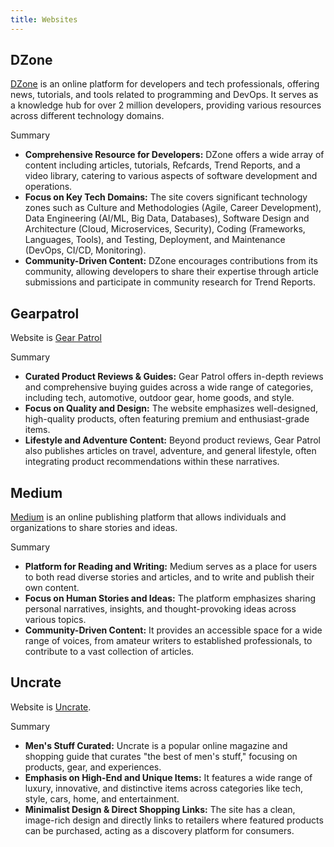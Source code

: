 ```yaml
---
title: Websites
---
```


## DZone

[DZone](https://dzone.com) is an online platform for developers and tech professionals, offering news, tutorials, and tools related to programming and DevOps. It serves as a knowledge hub for over 2 million developers, providing various resources across different technology domains.

Summary
*   **Comprehensive Resource for Developers:** DZone offers a wide array of content including articles, tutorials, Refcards, Trend Reports, and a video library, catering to various aspects of software development and operations.
*   **Focus on Key Tech Domains:** The site covers significant technology zones such as Culture and Methodologies (Agile, Career Development), Data Engineering (AI/ML, Big Data, Databases), Software Design and Architecture (Cloud, Microservices, Security), Coding (Frameworks, Languages, Tools), and Testing, Deployment, and Maintenance (DevOps, CI/CD, Monitoring).
*   **Community-Driven Content:** DZone encourages contributions from its community, allowing developers to share their expertise through article submissions and participate in community research for Trend Reports.

## Gearpatrol

Website is [Gear Patrol](https://www.gearpatrol.com/)

Summary
*   **Curated Product Reviews & Guides:** Gear Patrol offers in-depth reviews and comprehensive buying guides across a wide range of categories, including tech, automotive, outdoor gear, home goods, and style.
*   **Focus on Quality and Design:** The website emphasizes well-designed, high-quality products, often featuring premium and enthusiast-grade items.
*   **Lifestyle and Adventure Content:** Beyond product reviews, Gear Patrol also publishes articles on travel, adventure, and general lifestyle, often integrating product recommendations within these narratives.

## Medium

[Medium](https://medium.com) is an online publishing platform that allows individuals and organizations to share stories and ideas.

Summary
*   **Platform for Reading and Writing:** Medium serves as a place for users to both read diverse stories and articles, and to write and publish their own content.
*   **Focus on Human Stories and Ideas:** The platform emphasizes sharing personal narratives, insights, and thought-provoking ideas across various topics.
*   **Community-Driven Content:** It provides an accessible space for a wide range of voices, from amateur writers to established professionals, to contribute to a vast collection of articles.


## Uncrate
Website is [Uncrate](https://uncrate.com).

Summary
*   **Men's Stuff Curated:** Uncrate is a popular online magazine and shopping guide that curates "the best of men's stuff," focusing on products, gear, and experiences.
*   **Emphasis on High-End and Unique Items:** It features a wide range of luxury, innovative, and distinctive items across categories like tech, style, cars, home, and entertainment.
*   **Minimalist Design & Direct Shopping Links:** The site has a clean, image-rich design and directly links to retailers where featured products can be purchased, acting as a discovery platform for consumers.
